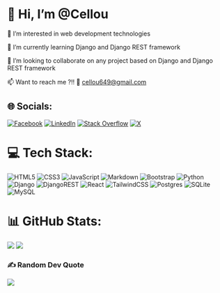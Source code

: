 # 👋 Hi, I’m @Cellou

👀 I’m interested in web development technologies

🌱 I’m currently learning Django and Django REST framework

💞️ I’m looking to collaborate on any project based on Django and Django REST framework
  
📫 Want to reach me ?!! 💬 cellou649@gmail.com

<!---
![Cellou's GitHub stats](https://github-readme-stats-nu-gray-16.vercel.app/api?username=Cellou404&show_icons=true&theme=dracula&show=reviews,discussions_started,discussions_answered,prs_merged,prs_merged_percentage)
-->

## 🌐 Socials:
[![Facebook](https://img.shields.io/badge/Facebook-%231877F2.svg?logo=Facebook&logoColor=white)](https://facebook.com/cellou.cisse.5) [![LinkedIn](https://img.shields.io/badge/LinkedIn-%230077B5.svg?logo=linkedin&logoColor=white)](https://linkedin.com/in/cellou-cisse) [![Stack Overflow](https://img.shields.io/badge/-Stackoverflow-FE7A16?logo=stack-overflow&logoColor=white)](https://stackoverflow.com/users/19236374) [![X](https://img.shields.io/badge/X-black.svg?logo=X&logoColor=white)](https://x.com/CisseCellou) 

# 💻 Tech Stack:
![HTML5](https://img.shields.io/badge/html5-%23E34F26.svg?style=for-the-badge&logo=html5&logoColor=white) ![CSS3](https://img.shields.io/badge/css3-%231572B6.svg?style=for-the-badge&logo=css3&logoColor=white) ![JavaScript](https://img.shields.io/badge/javascript-%23323330.svg?style=for-the-badge&logo=javascript&logoColor=%23F7DF1E) ![Markdown](https://img.shields.io/badge/markdown-%23000000.svg?style=for-the-badge&logo=markdown&logoColor=white) ![Bootstrap](https://img.shields.io/badge/bootstrap-%238511FA.svg?style=for-the-badge&logo=bootstrap&logoColor=white) ![Python](https://img.shields.io/badge/python-3670A0?style=for-the-badge&logo=python&logoColor=ffdd54) ![Django](https://img.shields.io/badge/django-%23092E20.svg?style=for-the-badge&logo=django&logoColor=white) ![DjangoREST](https://img.shields.io/badge/DJANGO-REST-ff1709?style=for-the-badge&logo=django&logoColor=white&color=ff1709&labelColor=gray) ![React](https://img.shields.io/badge/react-%2320232a.svg?style=for-the-badge&logo=react&logoColor=%2361DAFB) ![TailwindCSS](https://img.shields.io/badge/tailwindcss-%2338B2AC.svg?style=for-the-badge&logo=tailwind-css&logoColor=white) ![Postgres](https://img.shields.io/badge/postgres-%23316192.svg?style=for-the-badge&logo=postgresql&logoColor=white) ![SQLite](https://img.shields.io/badge/sqlite-%2307405e.svg?style=for-the-badge&logo=sqlite&logoColor=white) ![MySQL](https://img.shields.io/badge/mysql-4479A1.svg?style=for-the-badge&logo=mysql&logoColor=white)
# 📊 GitHub Stats:
![](https://github-readme-stats-nu-gray-16.vercel.app/api?username=Cellou404&theme=dracula&hide_border=false&card_width=400px&include_all_commits=true&count_private=true)
![](https://github-readme-streak-stats.herokuapp.com/?user=Cellou404&theme=dracula&hide_border=false&card_width=400px)
<!--
![](https://github-readme-stats.vercel.app/api/top-langs/?username=Cellou404&theme=dracula&hide_border=false&include_all_commits=true&count_private=true&layout=compact)
-->
<!--
## 🏆 GitHub Trophies
![](https://github-profile-trophy.vercel.app/?username=Cellou404&theme=radical&no-frame=false&no-bg=true&margin-w=4)
-->
### ✍️ Random Dev Quote
![](https://quotes-github-readme.vercel.app/api?type=horizontal&theme=dracula)
<!--
### 🔝 Top Contributed Repo
![](https://github-contributor-stats.vercel.app/api?username=Cellou404&limit=5&theme=dracula&combine_all_yearly_contributions=true)

---
[![](https://visitcount.itsvg.in/api?id=Cellou404&icon=0&color=0)](https://visitcount.itsvg.in)


  ## 💰 You can help me by Donating
  [![BuyMeACoffee](https://img.shields.io/badge/Buy%20Me%20a%20Coffee-ffdd00?style=for-the-badge&logo=buy-me-a-coffee&logoColor=black)](https://buymeacoffee.com/https://buymeacoffee.com/celloudev) 
-->
  
<!-- Proudly created with GPRM ( https://gprm.itsvg.in ) -->
